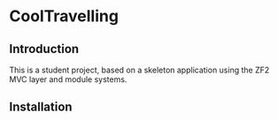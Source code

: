 CoolTravelling
=======================

Introduction
------------
This is a student project, based on a skeleton application using the ZF2 MVC layer and module
systems.


Installation
------------
